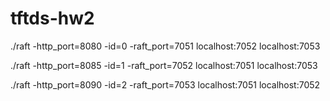 # tftds-hw2

./raft -http_port=8080 -id=0 -raft_port=7051 localhost:7052 localhost:7053

./raft -http_port=8085 -id=1 -raft_port=7052 localhost:7051 localhost:7053

./raft -http_port=8090 -id=2 -raft_port=7053 localhost:7051 localhost:7052